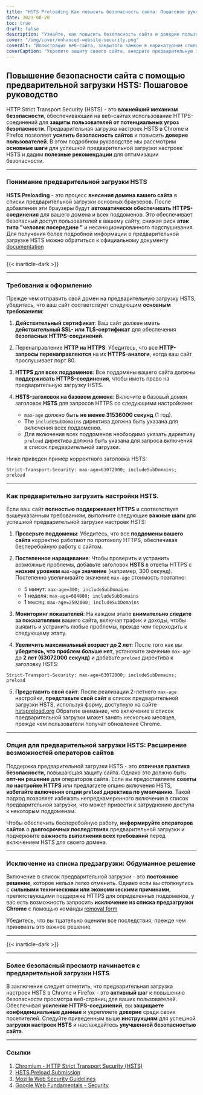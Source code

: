 ```yaml
---
title: "HSTS Preloading Как повысить безопасность сайта: Пошаговое руководство"
date: 2023-08-20
toc: true
draft: false
description: "Узнайте, как повысить безопасность сайта и доверие пользователей, предварительно загрузив настройки HSTS в Chrome и Firefox. Следуйте нашему пошаговому руководству для беспрепятственного внедрения."
cover: "/img/cover/enhanced-website-security.png"
coverAlt: "Иллюстрация веб-сайта, закрытого замком в карикатурном стиле, символизирует повышенную безопасность и защиту от киберугроз."
coverCaption: "Укрепите защиту своего сайта, внедрите предварительную загрузку HSTS."
---
```


## **Повышение безопасности сайта с помощью предварительной загрузки HSTS: Пошаговое руководство**

HTTP Strict Transport Security (HSTS) - это **важнейший механизм безопасности**, обеспечивающий на веб-сайтах использование HTTPS-соединений для **защиты пользователей от потенциальных угроз безопасности**. Предварительная загрузка настроек HSTS в Chrome и Firefox позволяет **усилить безопасность сайтов** и повысить **доверие пользователей**. В этом подробном руководстве мы рассмотрим **основные шаги** для успешной предварительной загрузки настроек HSTS и дадим **полезные рекомендации** для оптимизации безопасности.

______

### **Понимание предварительной загрузки HSTS**

**HSTS Preloading** - это процесс **внесения домена вашего сайта** в списки предварительной загрузки основных браузеров. После добавления эти браузеры будут **автоматически обеспечивать HTTPS-соединения** для вашего домена и всех поддоменов. Это обеспечивает безопасный доступ пользователей к вашему сайту, снижая риск **атак типа "человек посередине "** и несанкционированного подслушивания. Для получения более подробной информации о предварительной загрузке HSTS можно обратиться к официальному документу [documentation](https://hstspreload.org/)

______

{{< inarticle-dark >}}

______

### **Требования к оформлению**

Прежде чем отправить свой домен на предварительную загрузку HSTS, убедитесь, что ваш сайт соответствует следующим **основным требованиям**:

1. **Действительный сертификат**: Ваш сайт должен иметь **действительный SSL- или TLS-сертификат** для обеспечения **безопасных HTTPS-соединений**.

2. Перенаправление **HTTP на HTTPS**: Убедитесь, что все **HTTP-запросы перенаправляются** на их **HTTPS-аналоги**, когда ваш сайт прослушивает порт 80.

3. **HTTPS для всех поддоменов**: Все поддомены вашего сайта должны **поддерживать HTTPS-соединения**, чтобы иметь право на предварительную загрузку HSTS.

4. **HSTS-заголовок на базовом домене**: Включите в базовый домен заголовок **HSTS** для запросов HTTPS со следующими настройками:
   - `max-age` должно быть **не менее 31536000 секунд** (1 год).
   - The `includeSubDomains` директива должна быть указана для включения всех поддоменов.
   - Для включения всех поддоменов необходимо указать директиву `preload` директива должна быть указана для запроса включения в список предварительной загрузки.

Ниже приведен пример корректного заголовка HSTS:

```http
Strict-Transport-Security: max-age=63072000; includeSubDomains; preload
```

______

### **Как предварительно загрузить настройки HSTS**.

Если ваш сайт **полностью поддерживает HTTPS** и соответствует вышеуказанным требованиям, выполните следующие **важные шаги** для успешной предварительной загрузки настроек HSTS:

1. **Проверьте поддомены**: Убедитесь, что все **поддомены вашего сайта** корректно работают по протоколу HTTPS, обеспечивая бесперебойную работу с сайтом.

2. **Постепенное наращивание**: Чтобы проверить и устранить возможные проблемы, добавьте заголовок **HSTS** в ответы HTTPS с **низким уровнем `max-age` значение** (например, 300 секунд). Постепенно увеличивайте значение `max-age` стоимость поэтапно:
   - 5 минут: `max-age=300; includeSubDomains`
   - 1 неделя: `max-age=604800; includeSubDomains`
   - 1 месяц: `max-age=2592000; includeSubDomains`

3. **Мониторинг показателей**: На каждом этапе **внимательно следите за показателями** вашего сайта, включая трафик и доходы, чтобы выявить и устранить любые проблемы, прежде чем переходить к следующему этапу.

4. **Увеличить максимальный возраст до 2 лет**: После того как вы **убедитесь, что проблем больше нет**, установите значение `max-age` до **2 лет (63072000 секунд)** и добавьте `preload` директива к заголовку HSTS:
```http
Strict-Transport-Security: max-age=63072000; includeSubDomains; preload
```

5. **Представить свой сайт**: После реализации 2-летнего `max-age` настройки, **представьте свой сайт** в список предварительной загрузки HSTS, используя форму, доступную на сайте [hstspreload.org](https://hstspreload.org/) Обратите внимание, что включение в список предварительной загрузки может занять несколько месяцев, прежде чем пользователи получат обновление Chrome.
______

### **Опция для предварительной загрузки HSTS: Расширение возможностей операторов сайтов**

Поддержка предварительной загрузки HSTS - это **отличная практика безопасности**, повышающая защиту сайта. Однако это должно быть **опт-ин решение** для операторов сайта. Если вы предоставляете **советы по настройке HTTPS** или предлагаете опцию включения HSTS, **избегайте включения опции `preload` директива по умолчанию**. Такой подход позволяет избежать непреднамеренного включения в список предварительной загрузки, что может привести к затруднению доступа к некоторым поддоменам.

Чтобы обеспечить бесперебойную работу, **информируйте операторов сайтов** о **долгосрочных последствиях** предварительной загрузки и подчеркните **важность выполнения всех требований** перед включением HSTS для своего домена.

______

### **Исключение из списка предзагрузки: Обдуманное решение**

Включение в список предварительной загрузки - это **постоянное решение**, которое нельзя легко отменить. Однако если вы столкнулись с **сильными техническими или экономическими причинами**, препятствующими поддержке HTTPS для определенных поддоменов, у вас есть возможность запросить **исключение из списка предзагрузки Chrome** с помощью команды [removal form](https://hstspreload.org/removal/)

Убедитесь, что вы тщательно оценили все последствия, прежде чем принимать это важное решение.
______

{{< inarticle-dark >}}

______

### **Более безопасный просмотр начинается с предварительной загрузки HSTS**

В заключение следует отметить, что предварительная загрузка настроек HSTS в Chrome и Firefox - это **активный шаг** к повышению безопасности просмотра веб-страниц для ваших пользователей. Обеспечивая **усиление HTTPS-соединений**, вы **защищаете конфиденциальные данные** и укрепляете **доверие** среди своих посетителей. Следуйте приведенным выше **инструкциям** для успешной **загрузки настроек HSTS** и наслаждайтесь **улучшенной безопасностью сайта**.

______

### Ссылки

1. [Chromium - HTTP Strict Transport Security (HSTS)](https://www.chromium.org/hsts/)
2. [HSTS Preload Submission](https://hstspreload.org/)
3. [Mozilla Web Security Guidelines](https://infosec.mozilla.org/guidelines/web_security)
4. [Google Web Fundamentals - Security](https://developers.google.com/web/fundamentals/security/)
